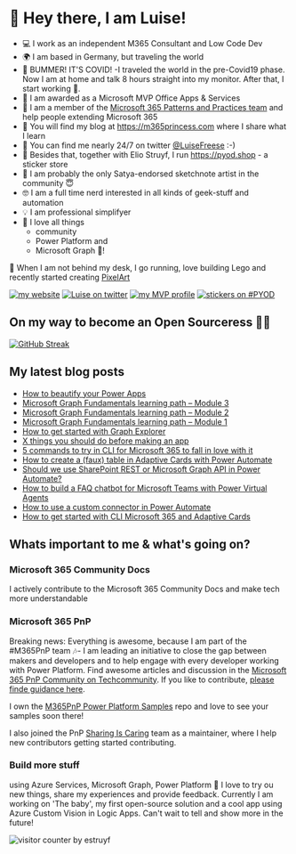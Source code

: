 # 👋 Hey there, I am Luise!

* 💻 I work as an independent M365 Consultant and Low Code Dev 
* 🌍 I am based in Germany, but traveling the world
* 🤯 BUMMER! IT'S COVID! -I traveled the world in the pre-Covid19 phase. Now I am at home and talk 8 hours straight into my monitor. After that, I start working 🤣.
* 🎉 I am awarded as a Microsoft MVP Office Apps & Services
* 🥑 I am a member of the [Microsoft 365 Patterns and Practices team](https://aka.ms/m365pnp) and help people extending Microsoft 365
* 👑 You will find my blog at https://m365princess.com where I share what I learn
* 💯 You can find me nearly 24/7 on twitter [@LuiseFreese](https://twitter.com/LuiseFreese) :-) 
* 🚀 Besides that, together with Elio Struyf, I run https://pyod.shop - a sticker store
* 🎨 I am probably the only Satya-endorsed sketchnote artist in the community 😇
* 🤓 I am a full time nerd interested in all kinds of geek-stuff and automation
* 💡 I am professional simplifyer
* 💖 I love all things 
  * community
  * Power Platform and 
  * Microsoft Graph 🦒! 

👾 When I am not behind my desk, I go running, love building Lego and recently started creating [PixelArt](https://github.com/marcduiker/weekly-pixelart-challenge)

[![my website](https://img.shields.io/badge/%F0%9F%91%B8%20Luise%20Freese-M%20365%20Princess-red)](https://www.m365princess.com)
[![Luise on twitter](https://img.shields.io/badge/%40LuiseFreese-twitter-%231DA1F2)](https://www.twitter.com/LuiseFreese)
[![my MVP profile](https://img.shields.io/badge/%E2%AD%90-MVP-blue)](https://mvp.microsoft.com/en-us/PublicProfile/5003313?fullName=Luise%20Freese)
[![stickers on #PYOD](https://img.shields.io/badge/stickers-PimpYourOwnDevice.com-%2317A2B8)](https://www.pimpyourowndevice.com)

## On my way to become an Open Sourceress 🧙‍♀️

[![GitHub Streak](https://github-readme-streak-stats.herokuapp.com?user=luisefreese&theme=neon-dark&hide_border=true&currStreakLabel=DD199D&stroke=DD199D&currStreakNum=DD199D&dates=DD199D&sideLabels=DD199D&fire=DD199D&ring=43CFDD&sideNums=43CFDD)](https://git.io/streak-stats)

## My latest blog posts

* [How to beautify your Power Apps](https://m365princess.com/how-to-beautify-your-power-apps/)
* [Microsoft Graph Fundamentals learning path – Module 3](https://m365princess.com/microsoft-graph-fundamentals-learning-path-module-3/)
* [Microsoft Graph Fundamentals learning path – Module 2](https://m365princess.com/microsoft-graph-fundamentals-learning-path-module-2/)
* [Microsoft Graph Fundamentals learning path – Module 1](https://m365princess.com/microsoft-graph-fundamentals-learning-path-module-1/)
* [How to get started with Graph Explorer](https://m365princess.com/how-to-get-started-with-graph-explorer/)
* [X things you should do before making an app](https://m365princess.com/x-things-you-should-do-before-making-an-app/)
* [5 commands to try in CLI for Microsoft 365 to fall in love with it](https://m365princess.com/5-commands-to-try-in-cli-for-microsoft-365-to-fall-in-love-with-it/)
* [How to create a (faux) table in Adaptive Cards with Power Automate](http://m365princess.com/how-to-create-a-faux-table-in-adaptive-cards-with-power-automate/)
* [Should we use SharePoint REST or Microsoft Graph API in Power Automate?](https://m365princess.com/should-we-use-sharepoint-rest-or-microsoft-graph-api-in-power-automate/)
* [How to build a FAQ chatbot for Microsoft Teams with Power Virtual Agents](https://m365princess.com/how-to-build-a-faq-chatbot-for-microsoft-teams-with-power-virtual-agents/)
* [How to use a custom connector in Power Automate](https://m365princess.com/how-to-use-a-custom-connector-in-power-automate/)
* [How to get started with CLI Microsoft 365 and Adaptive Cards](https://m365princess.com/how-to-get-started-with-cli-microsoft-365-and-adaptive-cards/)

## Whats important to me & what's going on?

### Microsoft 365 Community Docs
I actively contribute to the Microsoft 365 Community Docs and make tech more understandable 

### Microsoft 365 PnP

Breaking news: Everything is awesome, because I am part of the #M365PnP team 🎶- I am leading an initiative to close the gap between makers and developers and to help engage with every developer working with Power Platform. Find awesome articles and discussion in the [Microsoft 365 PnP Community on Techcommunity](https://techcommunity.microsoft.com/t5/microsoft-365-pnp-blog/bg-p/Microsoft365PnPBlog). If you like to contribute, [please finde guidance here](https://techcommunity.microsoft.com/t5/microsoft-365-pnp-blog/what-is-the-microsoft-365-pnp-community/ba-p/2119096). 

I own the [M365PnP Power Platform Samples](https://github.com/pnp/powerplatform-samples) repo and love to see your samples soon there! 

I also joined the PnP [Sharing Is Caring](https://pnp.github.io/sharing-is-caring/) team as a maintainer, where I help new contributors getting started contributing. 

### Build more stuff

using Azure Services, Microsoft Graph, Power Platform  🚀 I love to try ou new things, share my experiences and provide feedback. Currently I am working on 'The baby', my first open-source solution and a cool app using Azure Custom Vision in Logic Apps. Can't wait to tell and show more in the future! 

![visitor counter by estruyf](http://estruyf-github.azurewebsites.net/api/VisitorHit?user=luisefreese&repo=luisefreese&countColorcountColor&countColor=%237B1E7A)




